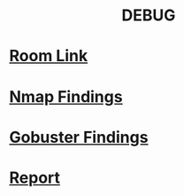 <div align="center">
  <h1>DEBUG</h1>
</div>

<div align="left">

# [Room Link](https://tryhackme.com/room/debug)
# [Nmap Findings](nmap.txt)
# [Gobuster Findings](gobuster.txt)
# [Report](Debug_THM.pdf)
  

